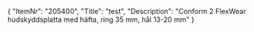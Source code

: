 {
  "ItemNr": "205400",
  "Title": "test",
  "Description": "Conform 2 FlexWear hudskyddsplatta med häfta, ring 35 mm, hål 13-20 mm"
}